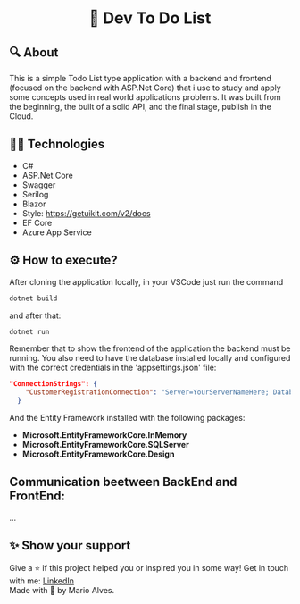 <p align="center">

</p>
<h1 align="center"> 📝 Dev To Do List </h1>

## 🔍 About
This is a simple Todo List type application with a backend and frontend (focused on the backend with ASP.Net Core) that i use to study and apply some concepts used in real world applications problems. It was built from the beginning, the built of a solid API, and the final stage, publish in the Cloud.

## 🧑‍💻 Technologies
* C# 
* ASP.Net Core
* Swagger
* Serilog
* Blazor
* Style: https://getuikit.com/v2/docs
* EF Core
* Azure App Service

## ⚙️ How to execute?
After cloning the application locally, in your VSCode just run the command
```bash
dotnet build
```
and after that:
```bash
dotnet run
```
Remember that to show the frontend of the application the backend must be running. 
You also need to have the database installed locally and configured with the correct credentials in the 'appsettings.json' file:

```json
"ConnectionStrings": {
    "CustomerRegistrationConnection": "Server=YourServerNameHere; Database=CustomerRegistrationDb; Integrated Security=True; trustServerCertificate=true;"
  }
```

And the Entity Framework installed with the following packages:
- **Microsoft.EntityFrameworkCore.InMemory**
- **Microsoft.EntityFrameworkCore.SQLServer**
- **Microsoft.EntityFrameworkCore.Design**

## Communication beetween BackEnd and FrontEnd:
...

## ✨ Show your support
Give a ⭐️ if this project helped you or inspired you in some way!
Get in touch with me: <a href="https://www.linkedin.com/in/marioalvesneto/">LinkedIn</a><br>
Made with 💜 by Mario Alves.
